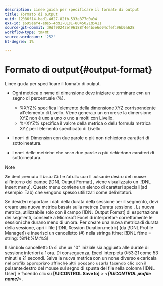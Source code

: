 ```yaml
---
description: Linee guida per specificare il formato di output.
title: Formato di output
uuid: 12086f14-bad1-4d27-82fb-533e877d0a04
exl-id: e695eaf4-ebe5-4dd1-8191-8045021d6411
source-git-commit: d9df90242ef96188f4e4b5e6d04cfef196b0a628
workflow-type: tm+mt
source-wordcount: '252'
ht-degree: 1%

---
```


# Formato di output{#output-format}

Linee guida per specificare il formato di output.

* Ogni metrica o nome di dimensione deve iniziare e terminare con un segno di percentuale (%).

   * %XYZ% specifica l&#39;elemento della dimensione XYZ corrispondente all&#39;elemento di Livello. Viene generato un errore se la dimensione XYZ non è uno a uno o uno a molti con Livello.
   * %=XYZ% specifica il valore della metrica o della formula metrica XYZ per l’elemento specificato di Livello.

* I nomi di Dimension con due parole o più non richiedono caratteri di sottolineatura.
* I nomi delle metriche che sono due parole o più richiedono caratteri di sottolineatura.

>[!NOTE]
>
>Se tieni premuto il tasto Ctrl e fai clic con il pulsante destro del mouse all&#39;interno del campo [!DNL Output Format] , viene visualizzato un [!DNL Insert menu]. Questo menu contiene un elenco di caratteri speciali (ad esempio, Tab) che vengono spesso utilizzati come delimitatori.

Se desideri esportare i dati della durata della sessione per il segmento, devi creare una nuova metrica basata sulla metrica Durata sessione . La nuova metrica, utilizzabile solo con il campo [!DNL Output Format] di esportazione dei segmenti, consente a Microsoft Excel di interpretare correttamente le sessioni che durano meno di un&#39;ora. Per creare una nuova metrica di durata della sessione, apri il file [!DNL Session Duration.metric] (da [!DNL Profile Manager]) e inserisci un cancelletto (#) nella stringa ftime: [!DNL ftime = string: %#H:%M:%S]

Il simbolo cancelletto fa sì che un &quot;0&quot; iniziale sia aggiunto alle durate di sessione inferiori a 1 ora. Di conseguenza, Excel interpreta 0:53:21 come 53 minuti e 21 secondi. Salva la nuova metrica con un nome diverso e caricala nel profilo appropriato affinché altri possano usarla facendo clic con il pulsante destro del mouse sul segno di spunta del file nella colonna [!DNL User] e facendo clic su **[!UICONTROL Save to]** > *&lt;**[!UICONTROL profile name]**>*.
